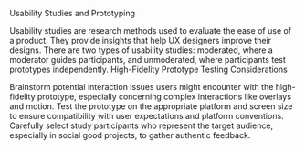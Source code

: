 Usability Studies and Prototyping

Usability studies are research methods used to evaluate the ease of use of a product. They provide insights that help UX designers improve their designs.
There are two types of usability studies: moderated, where a moderator guides participants, and unmoderated, where participants test prototypes independently.
High-Fidelity Prototype Testing Considerations

Brainstorm potential interaction issues users might encounter with the high-fidelity prototype, especially concerning complex interactions like overlays and motion.
Test the prototype on the appropriate platform and screen size to ensure compatibility with user expectations and platform conventions.
Carefully select study participants who represent the target audience, especially in social good projects, to gather authentic feedback.